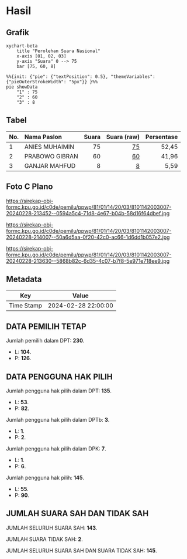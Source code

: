 # Hasil

## Grafik

```mermaid
xychart-beta
    title "Perolehan Suara Nasional"
    x-axis [01, 02, 03]
    y-axis "Suara" 0 --> 75
    bar [75, 60, 8]
```

```mermaid
%%{init: {"pie": {"textPosition": 0.5}, "themeVariables": {"pieOuterStrokeWidth": "5px"}} }%%
pie showData
    "1" : 75
    "2" : 60
    "3" : 8
```

## Tabel

| No. | Nama Paslon    | Suara | Suara (raw) | Persentase |
|:--- |:-------------- | -----:| -----------:| ----------:|
| 1   | ANIES MUHAIMIN | 75    | [75][p-1]   | 52,45      |
| 2   | PRABOWO GIBRAN | 60    | [60][p-2]   | 41,96      |
| 3   | GANJAR MAHFUD  | 8     | [8][p-3]    | 5,59       |


[p-1]: https://github.com/gigit-pemilu/pemilu-2024/blob/main/pilpres/hitung-suara/sub/81-maluku/sub/01-maluku-tengah/sub/14-salahutu/sub/2003-tulehu/sub/007-tps/sub/paslon-1.txt
[p-2]: https://github.com/gigit-pemilu/pemilu-2024/blob/main/pilpres/hitung-suara/sub/81-maluku/sub/01-maluku-tengah/sub/14-salahutu/sub/2003-tulehu/sub/007-tps/sub/paslon-2.txt
[p-3]: https://github.com/gigit-pemilu/pemilu-2024/blob/main/pilpres/hitung-suara/sub/81-maluku/sub/01-maluku-tengah/sub/14-salahutu/sub/2003-tulehu/sub/007-tps/sub/paslon-3.txt

## Foto C Plano

https://sirekap-obj-formc.kpu.go.id/c0de/pemilu/ppwp/81/01/14/20/03/8101142003007-20240228-213452--0594a5c4-71d8-4e67-b04b-58d16f64dbef.jpg

https://sirekap-obj-formc.kpu.go.id/c0de/pemilu/ppwp/81/01/14/20/03/8101142003007-20240228-214007--50a6d5aa-0f20-42c0-ac66-1d6dd1b057e2.jpg

https://sirekap-obj-formc.kpu.go.id/c0de/pemilu/ppwp/81/01/14/20/03/8101142003007-20240228-213630--5868b82c-6d35-4c07-b7f8-5e971e718ee9.jpg


## Metadata

| Key        | Value               |
| ---------- | ------------------- |
| Time Stamp | 2024-02-28 22:00:00 |


## DATA PEMILIH TETAP

Jumlah pemilih dalam DPT: **230**.
 * L: **104**.
 * P: **126**.

## DATA PENGGUNA HAK PILIH

Jumlah pengguna hak pilih dalam DPT: **135**.
 * L: **53**.
 * P: **82**.

Jumlah pengguna hak pilih dalam DPTb: **3**.
 * L: **1**.
 * P: **2**.

Jumlah pengguna hak pilih dalam DPK: **7**.
 * L: **1**.
 * P: **6**.

Jumlah pengguna hak pilih: **145**.
 * L: **55**.
 * P: **90**.

## JUMLAH SUARA SAH DAN TIDAK SAH

JUMLAH SELURUH SUARA SAH: **143**.

JUMLAH SUARA TIDAK SAH: **2**.

JUMLAH SELURUH SUARA SAH DAN SUARA TIDAK SAH: **145**.


